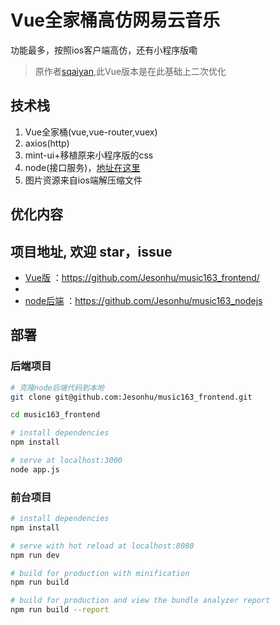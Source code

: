 # Vue全家桶高仿网易云音乐
功能最多，按照ios客户端高仿，还有小程序版嘞

>原作者[sqaiyan](https://github.com/sqaiyan/neteasemusic),此Vue版本是在此基础上二次优化

## 技术栈
1. Vue全家桶(vue,vue-router,vuex)
2. axios(http)
3. mint-ui+移植原来小程序版的css
4. node(接口服务)，[地址在这里](https://github.com/Jesonhu/music163_nodejs)
5. 图片资源来自ios端解压缩文件

## 优化内容

## 项目地址, 欢迎 star，issue
+ [Vue版](https://github.com/Jesonhu/music163_frontend/) ：https://github.com/Jesonhu/music163_frontend/
+ [](https://github.com/sqaiyan/netmusic-app)
+ [node后端](https://github.com/Jesonhu/music163_nodejs) ：https://github.com/Jesonhu/music163_nodejs


## 部署

### 后端项目

``` bash
# 克隆node后端代码到本地
git clone git@github.com:Jesonhu/music163_frontend.git

cd music163_frontend

# install dependencies
npm install 

# serve at localhost:3000
node app.js
```

### 前台项目

``` bash
# install dependencies
npm install

# serve with hot reload at localhost:8080
npm run dev

# build for production with minification
npm run build

# build for production and view the bundle analyzer report
npm run build --report
```





